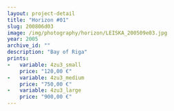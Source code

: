 ```yaml
---
layout: project-detail
title: "Horizon #01"
slug: 200806d03
image: /img/photography/horizon/LEISKA_200509e03.jpg
year: 2005
archive_id: ""
description: "Bay of Riga"
prints: 
-   variable: 4zu3_small
    price: "120,00 €"
-   variable: 4zu3_medium
    price: "750,00 €"
-   variable: 4zu3_large
    price: "900,00 €"
---
```

